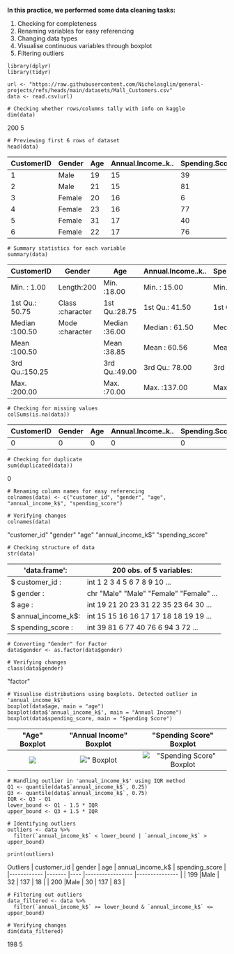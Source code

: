 **In this practice, we performed some data cleaning tasks:**
1) Checking for completeness
2) Renaming variables for easy referencing
3) Changing data types
4) Visualise continuous variables through boxplot
5) Filtering outliers
```
library(dplyr)
library(tidyr)

url <- "https://raw.githubusercontent.com/Nicholasglim/general-projects/refs/heads/main/datasets/Mall_Customers.csv"
data <- read.csv(url)

# Checking whether rows/columns tally with info on kaggle 
dim(data)
```
200   5
```
# Previewing first 6 rows of dataset
head(data)
```
| CustomerID | Gender | Age | Annual.Income..k.. | Spending.Score..1.100. |
|----------- |------- |---- |------------------- |----------------------- |
| 1          | Male   | 19  | 15                 | 39                     |
| 2          | Male   | 21  | 15                 | 81                     |
| 3          | Female | 20  | 16                 | 6                      |
| 4          | Female | 23  | 16                 | 77                     |
| 5          | Female | 31  | 17                 | 40                     |
| 6          | Female | 22  | 17                 | 76                     |

```
# Summary statistics for each variable
summary(data)
```
|   CustomerID   |     Gender        |       Age      |  Annual.Income..k.. | Spending.Score..1.100. |
|--------------- |------------------ |--------------- |-------------------- |----------------------- |
| Min.   :  1.00 |  Length:200       |  Min.   :18.00 |  Min.   : 15.00     | Min.   : 1.00          |
| 1st Qu.: 50.75 |  Class :character |  1st Qu.:28.75 |  1st Qu.: 41.50     | 1st Qu.:34.75          |
| Median :100.50 |  Mode  :character |  Median :36.00 |  Median : 61.50     | Median :50.00          |
| Mean   :100.50 |                   |  Mean   :38.85 |  Mean   : 60.56     | Mean   :50.20          |
| 3rd Qu.:150.25 |                   |  3rd Qu.:49.00 |  3rd Qu.: 78.00     | 3rd Qu.:73.00          |
| Max.   :200.00 |                   |  Max.   :70.00 |  Max.   :137.00     | Max.   :99.00          |
```
# Checking for missing values
colSums(is.na(data))
```
| CustomerID | Gender | Age | Annual.Income..k.. | Spending.Score..1.100. |
|----------- |------- |---- |------------------- |----------------------- |
| 0          | 0      | 0   | 0                  | 0                      |  
```
# Checking for duplicate
sum(duplicated(data))
```
0
```
# Renaming column names for easy referencing
colnames(data) <- c("customer_id", "gender", "age", "annual_income_k$", "spending_score")

# Verifying changes
colnames(data)
```
"customer_id"      "gender"           "age"              "annual_income_k$" "spending_score"  
```
# Checking structure of data
str(data)
```
|'data.frame':	      | 200 obs. of  5 variables:                |
|-------------------- |----------------------------------------- |
| $ customer_id     : | int  1 2 3 4 5 6 7 8 9 10 ...            |
| $ gender          : | chr  "Male" "Male" "Female" "Female" ... |
| $ age             : | int  19 21 20 23 31 22 35 23 64 30 ...   |
| $ annual_income_k$: | int  15 15 16 16 17 17 18 18 19 19 ...   |
| $ spending_score  : | int  39 81 6 77 40 76 6 94 3 72 ...      |
```
# Converting "Gender" for Factor
data$gender <- as.factor(data$gender)

# Verifying changes 
class(data$gender)
```
"factor"
```
# Visualise distributions using boxplots. Detected outlier in 'annual_income_k$'
boxplot(data$age, main = "age")
boxplot(data$'annual_income_k$', main = "Annual Income")
boxplot(data$spending_score, main = "Spending Score")
```
"Age" Boxplot                                                                        | "Annual Income" Boxplot                                                                       | "Spending Score" Boxplot
:-----------------------------------------------------------------------------------:|:---------------------------------------------------------------------------------------------:|:-------------------------------------------------------------------------------------------------------------:
![](https://github.com/user-attachments/assets/b8464b15-3ec3-4155-b2cc-26133ee27fb7) | ![" Boxplot](https://github.com/user-attachments/assets/f72caf44-83c0-4d47-b9ba-df0623ac0706) | !["Spending Score" Boxplot](https://github.com/user-attachments/assets/3a937caf-c484-4794-b7a8-889f72bd78a6)
```
# Handling outlier in 'annual_income_k$' using IQR method
Q1 <- quantile(data$`annual_income_k$`, 0.25)
Q3 <- quantile(data$`annual_income_k$`, 0.75)
IQR <- Q3 - Q1
lower_bound <- Q1 - 1.5 * IQR
upper_bound <- Q3 + 1.5 * IQR

# Identifying outliers
outliers <- data %>%
  filter(`annual_income_k$` < lower_bound | `annual_income_k$` > upper_bound)

print(outliers)
```
Outliers
| customer_id | gender | age | annual_income_k$ | spending_score |
|------------ |------- |---- |----------------- |--------------- |
| 199         |Male    | 32  | 137              | 18             | 
| 200         |Male    | 30  | 137              | 83             |
```
# Filtering out outliers
data_filtered <- data %>% 
  filter(`annual_income_k$` >= lower_bound & `annual_income_k$` <= upper_bound)

# Verifying changes
dim(data_filtered)
```
198   5
